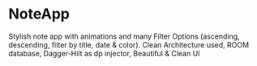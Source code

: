 # NoteApp
Stylish note app with animations and many Filter Options (ascending, descending, filter by title, date & color).
Clean Architecture used,
ROOM database,
Dagger-Hilt as dp injector,
Beautiful & Clean UI
